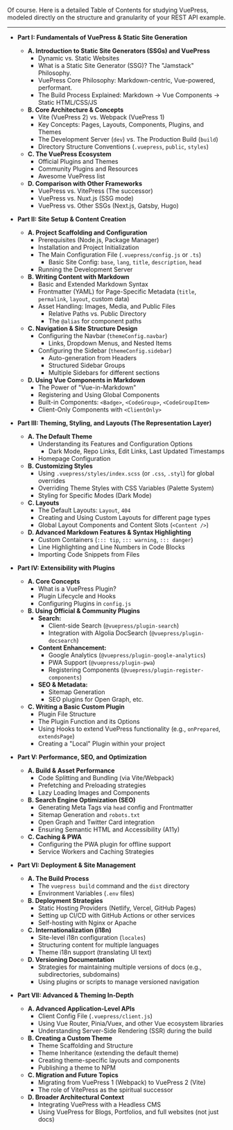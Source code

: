 Of course. Here is a detailed Table of Contents for studying VuePress, modeled directly on the structure and granularity of your REST API example.

***

*   **Part I: Fundamentals of VuePress & Static Site Generation**
    *   **A. Introduction to Static Site Generators (SSGs) and VuePress**
        *   Dynamic vs. Static Websites
        *   What is a Static Site Generator (SSG)? The "Jamstack" Philosophy.
        *   VuePress Core Philosophy: Markdown-centric, Vue-powered, performant.
        *   The Build Process Explained: Markdown -> Vue Components -> Static HTML/CSS/JS
    *   **B. Core Architecture & Concepts**
        *   Vite (VuePress 2) vs. Webpack (VuePress 1)
        *   Key Concepts: Pages, Layouts, Components, Plugins, and Themes
        *   The Development Server (`dev`) vs. The Production Build (`build`)
        *   Directory Structure Conventions (`.vuepress`, `public`, `styles`)
    *   **C. The VuePress Ecosystem**
        *   Official Plugins and Themes
        *   Community Plugins and Resources
        *   Awesome VuePress list
    *   **D. Comparison with Other Frameworks**
        *   VuePress vs. VitePress (The successor)
        *   VuePress vs. Nuxt.js (SSG mode)
        *   VuePress vs. Other SSGs (Next.js, Gatsby, Hugo)

*   **Part II: Site Setup & Content Creation**
    *   **A. Project Scaffolding and Configuration**
        *   Prerequisites (Node.js, Package Manager)
        *   Installation and Project Initialization
        *   The Main Configuration File (`.vuepress/config.js` or `.ts`)
            *   Basic Site Config: `base`, `lang`, `title`, `description`, `head`
        *   Running the Development Server
    *   **B. Writing Content with Markdown**
        *   Basic and Extended Markdown Syntax
        *   Frontmatter (YAML) for Page-Specific Metadata (`title`, `permalink`, `layout`, custom data)
        *   Asset Handling: Images, Media, and Public Files
            *   Relative Paths vs. Public Directory
            *   The `@alias` for component paths
    *   **C. Navigation & Site Structure Design**
        *   Configuring the Navbar (`themeConfig.navbar`)
            *   Links, Dropdown Menus, and Nested Items
        *   Configuring the Sidebar (`themeConfig.sidebar`)
            *   Auto-generation from Headers
            *   Structured Sidebar Groups
            *   Multiple Sidebars for different sections
    *   **D. Using Vue Components in Markdown**
        *   The Power of "Vue-in-Markdown"
        *   Registering and Using Global Components
        *   Built-in Components: `<Badge>`, `<CodeGroup>`, `<CodeGroupItem>`
        *   Client-Only Components with `<ClientOnly>`

*   **Part III: Theming, Styling, and Layouts (The Representation Layer)**
    *   **A. The Default Theme**
        *   Understanding its Features and Configuration Options
            *   Dark Mode, Repo Links, Edit Links, Last Updated Timestamps
        *   Homepage Configuration
    *   **B. Customizing Styles**
        *   Using `.vuepress/styles/index.scss` (or `.css`, `.styl`) for global overrides
        *   Overriding Theme Styles with CSS Variables (Palette System)
        *   Styling for Specific Modes (Dark Mode)
    *   **C. Layouts**
        *   The Default Layouts: `Layout`, `404`
        *   Creating and Using Custom Layouts for different page types
        *   Global Layout Components and Content Slots (`<Content />`)
    *   **D. Advanced Markdown Features & Syntax Highlighting**
        *   Custom Containers (`::: tip`, `::: warning`, `::: danger`)
        *   Line Highlighting and Line Numbers in Code Blocks
        *   Importing Code Snippets from Files

*   **Part IV: Extensibility with Plugins**
    *   **A. Core Concepts**
        *   What is a VuePress Plugin?
        *   Plugin Lifecycle and Hooks
        *   Configuring Plugins in `config.js`
    *   **B. Using Official & Community Plugins**
        *   **Search:**
            *   Client-side Search (`@vuepress/plugin-search`)
            *   Integration with Algolia DocSearch (`@vuepress/plugin-docsearch`)
        *   **Content Enhancement:**
            *   Google Analytics (`@vuepress/plugin-google-analytics`)
            *   PWA Support (`@vuepress/plugin-pwa`)
            *   Registering Components (`@vuepress/plugin-register-components`)
        *   **SEO & Metadata:**
            *   Sitemap Generation
            *   SEO plugins for Open Graph, etc.
    *   **C. Writing a Basic Custom Plugin**
        *   Plugin File Structure
        *   The Plugin Function and its Options
        *   Using Hooks to extend VuePress functionality (e.g., `onPrepared`, `extendsPage`)
        *   Creating a "Local" Plugin within your project

*   **Part V: Performance, SEO, and Optimization**
    *   **A. Build & Asset Performance**
        *   Code Splitting and Bundling (via Vite/Webpack)
        *   Prefetching and Preloading strategies
        *   Lazy Loading Images and Components
    *   **B. Search Engine Optimization (SEO)**
        *   Generating Meta Tags via `head` config and Frontmatter
        *   Sitemap Generation and `robots.txt`
        *   Open Graph and Twitter Card integration
        *   Ensuring Semantic HTML and Accessibility (A11y)
    *   **C. Caching & PWA**
        *   Configuring the PWA plugin for offline support
        *   Service Workers and Caching Strategies

*   **Part VI: Deployment & Site Management**
    *   **A. The Build Process**
        *   The `vuepress build` command and the `dist` directory
        *   Environment Variables (`.env` files)
    *   **B. Deployment Strategies**
        *   Static Hosting Providers (Netlify, Vercel, GitHub Pages)
        *   Setting up CI/CD with GitHub Actions or other services
        *   Self-hosting with Nginx or Apache
    *   **C. Internationalization (i18n)**
        *   Site-level i18n configuration (`locales`)
        *   Structuring content for multiple languages
        *   Theme i18n support (translating UI text)
    *   **D. Versioning Documentation**
        *   Strategies for maintaining multiple versions of docs (e.g., subdirectories, subdomains)
        *   Using plugins or scripts to manage versioned navigation

*   **Part VII: Advanced & Theming In-Depth**
    *   **A. Advanced Application-Level APIs**
        *   Client Config File (`.vuepress/client.js`)
        *   Using Vue Router, Pinia/Vuex, and other Vue ecosystem libraries
        *   Understanding Server-Side Rendering (SSR) during the build
    *   **B. Creating a Custom Theme**
        *   Theme Scaffolding and Structure
        *   Theme Inheritance (extending the default theme)
        *   Creating theme-specific layouts and components
        *   Publishing a theme to NPM
    *   **C. Migration and Future Topics**
        *   Migrating from VuePress 1 (Webpack) to VuePress 2 (Vite)
        *   The role of VitePress as the spiritual successor
    *   **D. Broader Architectural Context**
        *   Integrating VuePress with a Headless CMS
        *   Using VuePress for Blogs, Portfolios, and full websites (not just docs)